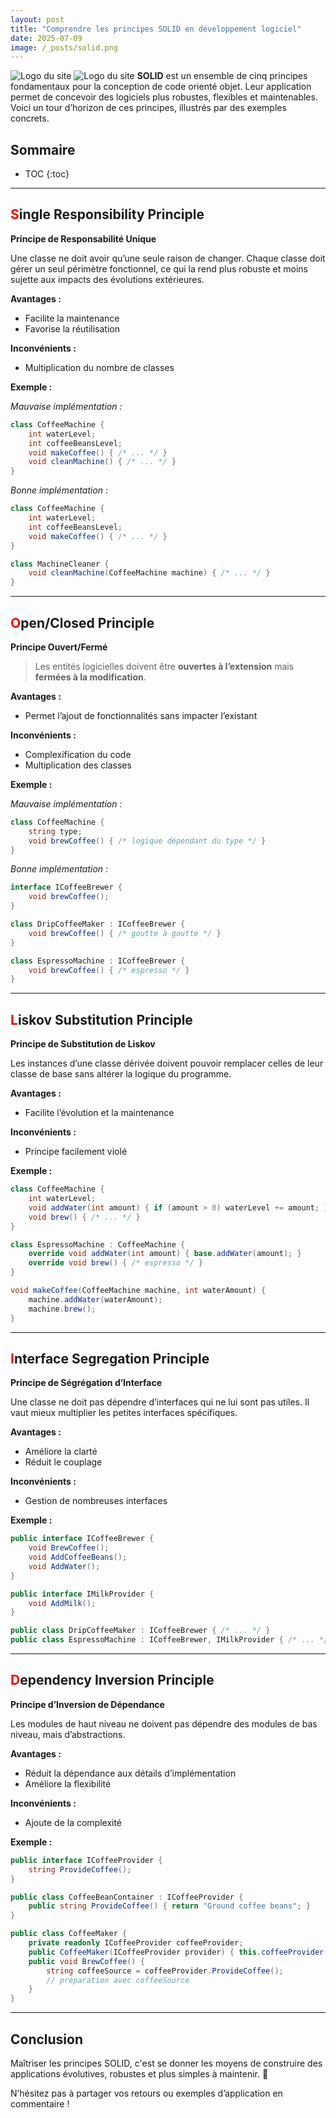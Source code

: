 ```yaml
---
layout: post
title: "Comprendre les principes SOLID en développement logiciel"
date: 2025-07-09
image: /_posts/solid.png
---
```

![Logo du site](solid.png)
![Logo du site](/_posts/solid.png)
**SOLID** est un ensemble de cinq principes fondamentaux pour la conception de code orienté objet. Leur application permet de concevoir des logiciels plus robustes, flexibles et maintenables. Voici un tour d’horizon de ces principes, illustrés par des exemples concrets.

## Sommaire
* TOC
{:toc}

---

## <span style="color:red">S</span>ingle Responsibility Principle  
**Principe de Responsabilité Unique**

Une classe ne doit avoir qu’une seule raison de changer. Chaque classe doit gérer un seul périmètre fonctionnel, ce qui la rend plus robuste et moins sujette aux impacts des évolutions extérieures.

**Avantages :**
- Facilite la maintenance
- Favorise la réutilisation

**Inconvénients :**
- Multiplication du nombre de classes

**Exemple :**

_Mauvaise implémentation :_
```csharp
class CoffeeMachine {
    int waterLevel;
    int coffeeBeansLevel;
    void makeCoffee() { /* ... */ }
    void cleanMachine() { /* ... */ }
}
```

_Bonne implémentation :_
```csharp
class CoffeeMachine {
    int waterLevel;
    int coffeeBeansLevel;
    void makeCoffee() { /* ... */ }
}

class MachineCleaner {
    void cleanMachine(CoffeeMachine machine) { /* ... */ }
}
```

---

## <span style="color:red">O</span>pen/Closed Principle  
**Principe Ouvert/Fermé**

> Les entités logicielles doivent être **ouvertes à l’extension** mais **fermées à la modification**.

**Avantages :**
- Permet l’ajout de fonctionnalités sans impacter l’existant

**Inconvénients :**
- Complexification du code
- Multiplication des classes

**Exemple :**

_Mauvaise implémentation :_
```csharp
class CoffeeMachine {
    string type;
    void brewCoffee() { /* logique dépendant du type */ }
}
```

_Bonne implémentation :_
```csharp
interface ICoffeeBrewer {
    void brewCoffee();
}

class DripCoffeeMaker : ICoffeeBrewer {
    void brewCoffee() { /* goutte à goutte */ }
}

class EspressoMachine : ICoffeeBrewer {
    void brewCoffee() { /* espresso */ }
}
```

---

## <span style="color:red">L</span>iskov Substitution Principle  
**Principe de Substitution de Liskov**

Les instances d’une classe dérivée doivent pouvoir remplacer celles de leur classe de base sans altérer la logique du programme.

**Avantages :**
- Facilite l’évolution et la maintenance

**Inconvénients :**
- Principe facilement violé

**Exemple :**
```csharp
class CoffeeMachine {
    int waterLevel;
    void addWater(int amount) { if (amount > 0) waterLevel += amount; }
    void brew() { /* ... */ }
}

class EspressoMachine : CoffeeMachine {
    override void addWater(int amount) { base.addWater(amount); }
    override void brew() { /* espresso */ }
}

void makeCoffee(CoffeeMachine machine, int waterAmount) {
    machine.addWater(waterAmount);
    machine.brew();
}
```

---

## <span style="color:red">I</span>nterface Segregation Principle  
**Principe de Ségrégation d’Interface**

Une classe ne doit pas dépendre d’interfaces qui ne lui sont pas utiles. Il vaut mieux multiplier les petites interfaces spécifiques.

**Avantages :**
- Améliore la clarté
- Réduit le couplage

**Inconvénients :**
- Gestion de nombreuses interfaces

**Exemple :**
```csharp
public interface ICoffeeBrewer {
    void BrewCoffee();
    void AddCoffeeBeans();
    void AddWater();
}

public interface IMilkProvider {
    void AddMilk();
}

public class DripCoffeeMaker : ICoffeeBrewer { /* ... */ }
public class EspressoMachine : ICoffeeBrewer, IMilkProvider { /* ... */ }
```

---

## <span style="color:red">D</span>ependency Inversion Principle  
**Principe d’Inversion de Dépendance**

Les modules de haut niveau ne doivent pas dépendre des modules de bas niveau, mais d’abstractions.

**Avantages :**
- Réduit la dépendance aux détails d’implémentation
- Améliore la flexibilité

**Inconvénients :**
- Ajoute de la complexité

**Exemple :**
```csharp
public interface ICoffeeProvider {
    string ProvideCoffee();
}

public class CoffeeBeanContainer : ICoffeeProvider {
    public string ProvideCoffee() { return "Ground coffee beans"; }
}

public class CoffeeMaker {
    private readonly ICoffeeProvider coffeeProvider;
    public CoffeeMaker(ICoffeeProvider provider) { this.coffeeProvider = provider; }
    public void BrewCoffee() {
        string coffeeSource = coffeeProvider.ProvideCoffee();
        // préparation avec coffeeSource
    }
}
```

---

## Conclusion

Maîtriser les principes SOLID, c'est se donner les moyens de construire des applications évolutives, robustes et plus simples à maintenir. 🌱

N’hésitez pas à partager vos retours ou exemples d’application en commentaire !
